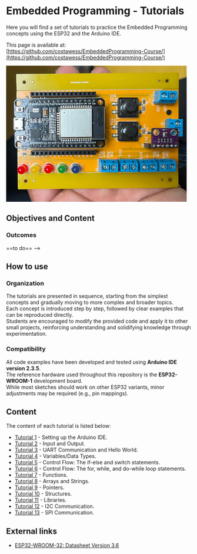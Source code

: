 # Embedded Programming - Tutorials

Here you will find a set of tutorials to practice the Embedded Programming concepts using the ESP32 and the Arduino IDE.

This page is available at: [https://github.com/costawess/EmbeddedProgramming-Course/](https://github.com/costawess/EmbeddedProgramming-Course/)

![pcb used in the practicals.](pcb.png)

## Objectives and Content

### Outcomes


==to do== -->

## How to use

### Organization
The tutorials are presented in sequence, starting from the simplest concepts and gradually moving to more complex and broader topics.  
Each concept is introduced step by step, followed by clear examples that can be reproduced directly.  
Students are encouraged to modify the provided code and apply it to other small projects, reinforcing understanding and solidifying knowledge through experimentation.

### Compatibility
All code examples have been developed and tested using **Arduino IDE version 2.3.5**.  
The reference hardware used throughout this repository is the **ESP32-WROOM-1** development board.  
While most sketches should work on other ESP32 variants, minor adjustments may be required (e.g., pin mappings).

## Content
The content of each tutorial is listed below:

- [Tutorial 1](/tutorials/tutorial1/ReadMe.md) - Setting up the Arduino IDE.
- [Tutorial 2](/tutorials/tutorial2/ReadMe.md) - Input and Output.
- [Tutorial 3](/tutorials/tutorial3/ReadMe.md) - UART Communication and Hello World.
- [Tutorial 4](/tutorials/tutorial4/ReadMe.md) - Variables/Data Types.
- [Tutorial 5](/tutorials/tutorial5/ReadMe.md) - Control Flow: The if-else and switch statements.
- [Tutorial 6](/tutorials/tutorial6/ReadMe.md) - Control Flow: The for, while, and do-while loop statements.
- [Tutorial 7](/tutorials/tutorial7/ReadMe.md) - Functions.
- [Tutorial 8](/tutorials/tutorial8/ReadMe.md) - Arrays and Strings.
- [Tutorial 9](/tutorials/tutorial9/ReadMe.md) - Pointers.
- [Tutorial 10](/tutorials/tutorial10/ReadMe.md) - Structures.
- [Tutorial 11](/tutorials/tutorial11/ReadMe.md) - Libraries.
- [Tutorial 12](/tutorials/tutorial12/ReadMe.md) - I2C Communication.
- [Tutorial 13](/tutorials/tutorial13/ReadMe.md) - SPI Communication.

<!-- ## License
==to be included== -->

## External links

- [ESP32-WROOM-32: Datasheet Version 3.6](https://www.espressif.com/sites/default/files/documentation/esp32-wroom-32_datasheet_en.pdf)

